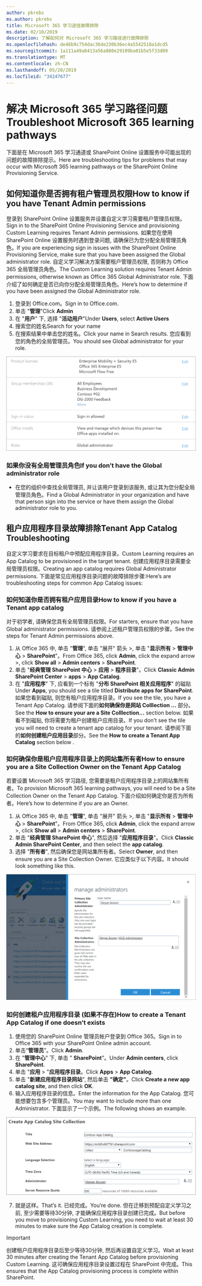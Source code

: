 ```yaml
---
author: pkrebs
ms.author: pkrebs
title: Microsoft 365 学习途径故障排除
ms.date: 02/10/2019
description: 了解如何对 Microsoft 365 学习路径进行故障排除
ms.openlocfilehash: de46b9c754dac36de230b36ec4a5542518a1dcd5
ms.sourcegitcommit: 1a111a49a0413a56a880e29109ba01b5e5f33d09
ms.translationtype: MT
ms.contentlocale: zh-CN
ms.lasthandoff: 05/20/2019
ms.locfileid: "34247677"
---
```

# <a name="troubleshoot-microsoft-365-learning-pathways"></a><span data-ttu-id="04119-103">解决 Microsoft 365 学习路径问题</span><span class="sxs-lookup"><span data-stu-id="04119-103">Troubleshoot Microsoft 365 learning pathways</span></span>

<span data-ttu-id="04119-104">下面是在 Microsoft 365 学习通道或 SharePoint Online 设置服务中可能出现的问题的故障排除提示。</span><span class="sxs-lookup"><span data-stu-id="04119-104">Here are troubleshooting tips for problems that may occur with Microsoft 365 learning pathways or the SharePoint Online Provisioning Service.</span></span>

## <a name="how-to-know-if-you-have-tenant-admin-permissions"></a><span data-ttu-id="04119-105">如何知道你是否拥有租户管理员权限</span><span class="sxs-lookup"><span data-stu-id="04119-105">How to know if you have Tenant Admin permissions</span></span>

<span data-ttu-id="04119-106">登录到 SharePoint Online 设置服务并设置自定义学习需要租户管理员权限。</span><span class="sxs-lookup"><span data-stu-id="04119-106">Sign in to the SharePoint Online Provisioning Service and provisioning Custom Learning requires Tenant Admin permissions.</span></span> <span data-ttu-id="04119-107">如果您在使用 SharePoint Online 设置服务时遇到登录问题, 请确保已为您分配全局管理员角色。</span><span class="sxs-lookup"><span data-stu-id="04119-107">If you are experiencing sign in issues with the SharePoint Online Provisioning Service, make sure that you have been assigned the Global administrator role.</span></span> <span data-ttu-id="04119-108">自定义学习解决方案需要租户管理员权限, 否则称为 Office 365 全局管理员角色。</span><span class="sxs-lookup"><span data-stu-id="04119-108">The Custom Learning solution requires Tenant Admin permissions, otherwise known as Office 365 Global Administrator role.</span></span> <span data-ttu-id="04119-109">下面介绍了如何确定是否已向你分配全局管理员角色。</span><span class="sxs-lookup"><span data-stu-id="04119-109">Here’s how to determine if you have been assigned the Global Administrator role.</span></span>

1.  <span data-ttu-id="04119-110">登录到 Office.com。</span><span class="sxs-lookup"><span data-stu-id="04119-110">Sign in to Office.com.</span></span>
2.  <span data-ttu-id="04119-111">单击 "**管理**"</span><span class="sxs-lookup"><span data-stu-id="04119-111">Click **Admin**</span></span>
3.  <span data-ttu-id="04119-112">在 "**用户**" 下, 选择 "**活动用户**"</span><span class="sxs-lookup"><span data-stu-id="04119-112">Under **Users**, select **Active Users**</span></span>
4.  <span data-ttu-id="04119-113">搜索您的姓名</span><span class="sxs-lookup"><span data-stu-id="04119-113">Search for your name</span></span>
5.  <span data-ttu-id="04119-114">在搜索结果中单击您的姓名。</span><span class="sxs-lookup"><span data-stu-id="04119-114">Click your name in Search results.</span></span> <span data-ttu-id="04119-115">您应看到您的角色的全局管理员。</span><span class="sxs-lookup"><span data-stu-id="04119-115">You should see Global administrator for your role.</span></span>

![cg-globaladminrole](media/cg-globaladminrole.png)

### <a name="if-you-dont-have-the-global-administrator-role"></a><span data-ttu-id="04119-117">如果你没有全局管理员角色</span><span class="sxs-lookup"><span data-stu-id="04119-117">If you don’t have the Global administrator role</span></span>
- <span data-ttu-id="04119-118">在您的组织中查找全局管理员, 并让该用户登录到该服务, 或让其为您分配全局管理员角色。</span><span class="sxs-lookup"><span data-stu-id="04119-118">Find a Global Administrator in your organization and have that person sign into the service or have them assign the Global administrator role to you.</span></span>

## <a name="tenant-app-catalog-troubleshooting"></a><span data-ttu-id="04119-119">租户应用程序目录故障排除</span><span class="sxs-lookup"><span data-stu-id="04119-119">Tenant App Catalog Troubleshooting</span></span>
<span data-ttu-id="04119-120">自定义学习要求在目标租户中预配应用程序目录。</span><span class="sxs-lookup"><span data-stu-id="04119-120">Custom Learning requires an App Catalog to be provisioned in the target tenant.</span></span> <span data-ttu-id="04119-121">创建应用程序目录需要全局管理员权限。</span><span class="sxs-lookup"><span data-stu-id="04119-121">Creating an app catalog requires Global Administrator permissions.</span></span> <span data-ttu-id="04119-122">下面是常见应用程序目录问题的故障排除步骤:</span><span class="sxs-lookup"><span data-stu-id="04119-122">Here’s are troubleshooting steps for common App Catalog issues:</span></span>

### <a name="how-to-know-if-you-have-a-tenant-app-catalog"></a><span data-ttu-id="04119-123">如何知道你是否拥有租户应用目录</span><span class="sxs-lookup"><span data-stu-id="04119-123">How to know if you have a Tenant app catalog</span></span> 
<span data-ttu-id="04119-124">对于初学者, 请确保您具有全局管理员权限。</span><span class="sxs-lookup"><span data-stu-id="04119-124">For starters, ensure that you have Global administrator permissions.</span></span> <span data-ttu-id="04119-125">请参阅上述租户管理员权限的步骤。</span><span class="sxs-lookup"><span data-stu-id="04119-125">See the steps for Tenant Admin permissions above.</span></span>

1. <span data-ttu-id="04119-126">从 Office 365 中, 单击 "**管理**", 单击 "展开" 箭头 >, 单击 "**显示所有** > **管理中心** > **SharePoint**"。</span><span class="sxs-lookup"><span data-stu-id="04119-126">From Office 365, click **Admin**, click the expand arrow >, click **Show all** > **Admin centers** > **SharePoint**.</span></span>
2. <span data-ttu-id="04119-127">单击 "**经典管理 SharePoint 中心** > **应用** > **程序目录**"。</span><span class="sxs-lookup"><span data-stu-id="04119-127">Click **Classic Admin SharePoint Center** > **apps** > **App Catalog**.</span></span>
3. <span data-ttu-id="04119-128">在 "**应用程序**" 下, 应看到一个标有 "**分布 SharePoint 相关应用程序**" 的磁贴</span><span class="sxs-lookup"><span data-stu-id="04119-128">Under **Apps**, you should see a tile titled **Distribute apps for SharePoint**.</span></span> <span data-ttu-id="04119-129">如果您看到磁贴, 则您有租户应用程序目录。</span><span class="sxs-lookup"><span data-stu-id="04119-129">If you see the tile, you have a Tenant App Catalog.</span></span> <span data-ttu-id="04119-130">请参阅下面的**如何确保你是网站 Colllection ...** 部分。</span><span class="sxs-lookup"><span data-stu-id="04119-130">See the **How to ensure your are a Site Colllection...** section below.</span></span> <span data-ttu-id="04119-131">如果看不到磁贴, 你将需要为租户创建租户应用目录。</span><span class="sxs-lookup"><span data-stu-id="04119-131">If you don’t see the tile you will need to create a tenant app catalog for your tenant.</span></span> <span data-ttu-id="04119-132">请参阅下面的**如何创建租户应用目录**部分。</span><span class="sxs-lookup"><span data-stu-id="04119-132">See the **How to create a Tenant App Catalog** section below .</span></span>

### <a name="how-to-ensure-you-are-a-site-collection-owner-on-the-tenant-app-catalog"></a><span data-ttu-id="04119-133">如何确保你是租户应用程序目录上的网站集所有者</span><span class="sxs-lookup"><span data-stu-id="04119-133">How to ensure you are a Site Collection Owner on the Tenant App Catalog</span></span> 
<span data-ttu-id="04119-134">若要设置 Microsoft 365 学习路径, 您需要是租户应用程序目录上的网站集所有者。</span><span class="sxs-lookup"><span data-stu-id="04119-134">To provision Microsoft 365 learning pathways, you will need to be a Site Collection Owner on the Tenant App Catalog.</span></span> <span data-ttu-id="04119-135">下面介绍如何确定你是否为所有者。</span><span class="sxs-lookup"><span data-stu-id="04119-135">Here’s how to determine if you are an Owner.</span></span>

1. <span data-ttu-id="04119-136">从 Office 365 中, 单击 "**管理**", 单击 "展开" 箭头 >, 单击 "**显示所有** > **管理中心** > **SharePoint**"。</span><span class="sxs-lookup"><span data-stu-id="04119-136">From Office 365, click **Admin**, click the expand arrow >, click **Show all** > **Admin centers** > **SharePoint**.</span></span>
2. <span data-ttu-id="04119-137">单击 "**经典管理 SharePoint 中心**", 然后选择 "**应用程序目录**"。</span><span class="sxs-lookup"><span data-stu-id="04119-137">Click **Classic Admin SharePoint Center**, and then select the **app catalog**.</span></span>
3. <span data-ttu-id="04119-138">选择 "**所有者**", 然后确保您是网站集所有者。</span><span class="sxs-lookup"><span data-stu-id="04119-138">Select **Owner**, and then ensure you are a Site Collection Owner.</span></span> <span data-ttu-id="04119-139">它应类似于以下内容。</span><span class="sxs-lookup"><span data-stu-id="04119-139">It should look something like this.</span></span>
 
![cg-sitecollectionowner](media/cg-sitecollectionowner.png)

### <a name="how-to-create-a-tenant-app-catalog-if-one-doesnt-exists"></a><span data-ttu-id="04119-141">如何创建租户应用程序目录 (如果不存在)</span><span class="sxs-lookup"><span data-stu-id="04119-141">How to create a Tenant App Catalog if one doesn’t exists</span></span> 
1. <span data-ttu-id="04119-142">使用您的 SharePoint Online 管理员帐户登录到 Office 365。</span><span class="sxs-lookup"><span data-stu-id="04119-142">Sign in to Office 365 with your SharePoint Online admin account.</span></span>
2. <span data-ttu-id="04119-143">单击“**管理员**”。</span><span class="sxs-lookup"><span data-stu-id="04119-143">Click **Admin**.</span></span>
3. <span data-ttu-id="04119-144">在 "**管理中心**" 下, 单击 " **SharePoint**"。</span><span class="sxs-lookup"><span data-stu-id="04119-144">Under **Admin centers**, click **SharePoint**.</span></span> 
4. <span data-ttu-id="04119-145">单击 "**应用** > "**应用程序目录**。</span><span class="sxs-lookup"><span data-stu-id="04119-145">Click **Apps** > **App Catalog**.</span></span>
5. <span data-ttu-id="04119-146">单击 "**新建应用程序目录网站**", 然后单击 **"确定"**。</span><span class="sxs-lookup"><span data-stu-id="04119-146">Click **Create a new app catalog site**, and then click **OK**.</span></span> 
6.  <span data-ttu-id="04119-147">输入应用程序目录的信息。</span><span class="sxs-lookup"><span data-stu-id="04119-147">Enter the information for the App Catalog.</span></span> <span data-ttu-id="04119-148">您可能想要包含多个管理员。</span><span class="sxs-lookup"><span data-stu-id="04119-148">You may want to include more than one Administrator.</span></span> <span data-ttu-id="04119-149">下面显示了一个示例。</span><span class="sxs-lookup"><span data-stu-id="04119-149">The following shows an example.</span></span>  

![cg-appcatalogfinish](media/cg-appcatalogfinish.png)

7.  <span data-ttu-id="04119-151">就是这样。</span><span class="sxs-lookup"><span data-stu-id="04119-151">That’s it.</span></span> <span data-ttu-id="04119-152">已经完成。</span><span class="sxs-lookup"><span data-stu-id="04119-152">You’re done.</span></span> <span data-ttu-id="04119-153">但在迁移到预配自定义学习之前, 至少需要等待30分钟, 才能确保应用程序目录创建已完成。</span><span class="sxs-lookup"><span data-stu-id="04119-153">But before you move to provisioning Custom Learning, you need to wait at least 30 minutes to make sure the App Catalog creation is complete.</span></span> 

> [!IMPORTANT]
> <span data-ttu-id="04119-154">创建租户应用程序目录后至少等待30分钟, 然后再设置自定义学习。</span><span class="sxs-lookup"><span data-stu-id="04119-154">Wait at least 30 minutes after creating the Tenant App Catalog before provisioning Custom Learning.</span></span> <span data-ttu-id="04119-155">这可确保应用程序目录设置过程在 SharePoint 中完成。</span><span class="sxs-lookup"><span data-stu-id="04119-155">This ensures that the App Catalog provisioning process is complete within SharePoint.</span></span> 